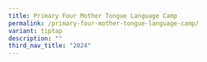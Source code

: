```yaml
---
title: Primary Four Mother Tongue Language Camp
permalink: /primary-four-mother-tongue-language-camp/
variant: tiptap
description: ""
third_nav_title: "2024"
---
```

